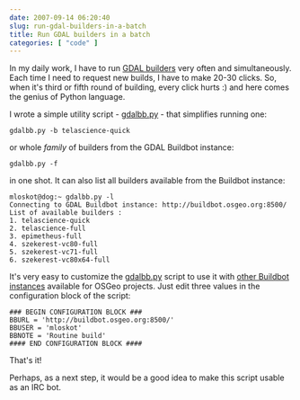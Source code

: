 ```yaml
---
date: 2007-09-14 06:20:40
slug: run-gdal-builders-in-a-batch
title: Run GDAL builders in a batch
categories: [ "code" ]
---
```


In my daily work, I have to run [GDAL builders](http://buildbot.osgeo.org:8500/) very often and simultaneously. Each time I need to request new builds, I have to make 20-30 clicks. So, when it's third or fifth round of building, every click hurts :) and here comes the genius of Python language.




I wrote a simple utility script - [gdalbb.py](/download/software/scripts/gdalbb.py) - that simplifies running one:

    
    gdalbb.py -b telascience-quick


or whole _family_ of builders from the GDAL Buildbot instance:

    
    gdalbb.py -f


in one shot. It can also list all builders available from the Buildbot instance:

    
    mloskot@dog:~ gdalbb.py -l
    Connecting to GDAL Buildbot instance: http://buildbot.osgeo.org:8500/
    List of available builders :
    1. telascience-quick
    2. telascience-full
    3. epimetheus-full
    4. szekerest-vc80-full
    5. szekerest-vc71-full
    6. szekerest-vc80x64-full







It's very easy to customize the [gdalbb.py](/download/software/scripts/gdalbb.py) script to use it with [other Buildbot instances](http://buildbot.osgeo.org/) available for OSGeo projects. Just edit three values in the configuration block of the script:

    
    ### BEGIN CONFIGURATION BLOCK ###
    BBURL = 'http://buildbot.osgeo.org:8500/'
    BBUSER = 'mloskot'
    BBNOTE = 'Routine build'
    #### END CONFIGURATION BLOCK ####


That's it!




Perhaps, as a next step, it would be a good idea to make this script usable as an IRC bot.
